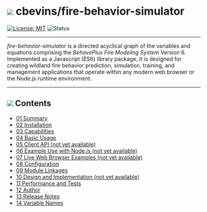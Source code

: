 #  ![](favicon.png) cbevins/fire-behavior-simulator

[![License: MIT](https://img.shields.io/badge/License-MIT-green.svg)](https://opensource.org/licenses/MIT) ![Status](https://github.com/cbevins/fire-behavior-simulator/actions/workflows/nodejs.yml/badge.svg)

---

*fire-behavior-simulator* is a directed acyclical graph of the variables and equations comprising the *BehavePlus Fire Modeling System* Version 6.  Implemented as a Javascript (ES6) library package, it is designed for creating wildland fire behavior prediction, simulation, training, and management applications that operate within any modern web browser or the Node.js runtime environment.

---

## ![](favicon.png) Contents
- [01 Summary](./docs/01_Summary.md)
- [02 Installation](./docs/02_Installation.md)
- [03 Capabilities](./docs/03_Capabilities.md)
- [04 Basic Usage](./docs/04_BasicUsage.md)
- [05 Client API (not yet available)](./docs/05_ClientAPI.md)
- [06 Example Use with Node.js (not yet available)](./docs/06_ExampleUseWithNodeJs.md)
- [07 Live Web Browser Examples (not yet available)](./docs/07_LiveWebBrowserExamples.md)
- [08 Configuration](./docs/08_Configuration.md)
- [09 Module Linkages](./docs/09_ModuleLinkages.md)
- [10 Design and Implementation (not yet available)](./docs/10_DesignImplementation.md)
- [11 Performance and Tests](./docs/11_PerformanceTesting.md)
- [12 Author](./docs/12_Author.md)
- [13 Release Notes](./docs/13_RELEASE_NOTES.md)
- [14 Variable Names](./docs/14_VariableNames.md)

